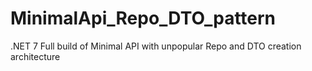 # MinimalApi_Repo_DTO_pattern
.NET 7 Full build of Minimal API with unpopular Repo and DTO creation architecture  
